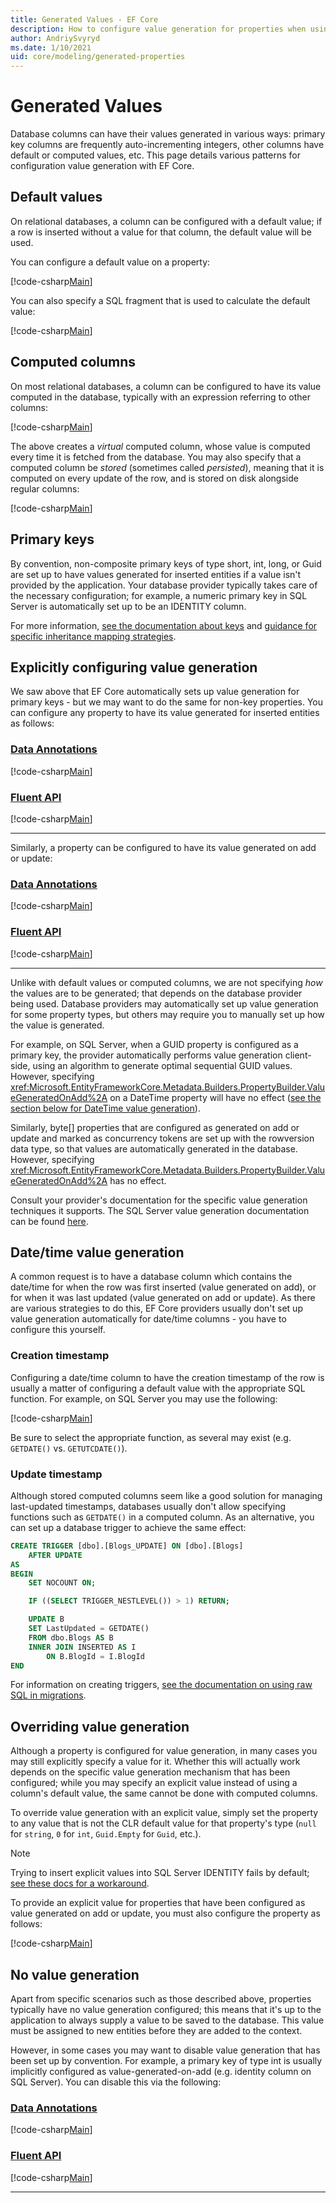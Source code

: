 ```yaml
---
title: Generated Values - EF Core
description: How to configure value generation for properties when using Entity Framework Core
author: AndriySvyryd
ms.date: 1/10/2021
uid: core/modeling/generated-properties
---
```


# Generated Values

Database columns can have their values generated in various ways: primary key columns are frequently auto-incrementing integers, other columns have default or computed values, etc. This page details various patterns for configuration value generation with EF Core.

## Default values

On relational databases, a column can be configured with a default value; if a row is inserted without a value for that column, the default value will be used.

You can configure a default value on a property:

[!code-csharp[Main](../../../samples/core/Modeling/GeneratedProperties/FluentAPI/DefaultValue.cs?name=DefaultValue&highlight=5)]

You can also specify a SQL fragment that is used to calculate the default value:

[!code-csharp[Main](../../../samples/core/Modeling/GeneratedProperties/FluentAPI/DefaultValueSql.cs?name=DefaultValueSql&highlight=5)]

## Computed columns

On most relational databases, a column can be configured to have its value computed in the database, typically with an expression referring to other columns:

[!code-csharp[Main](../../../samples/core/Modeling/GeneratedProperties/FluentAPI/ComputedColumn.cs?name=DefaultComputedColumn&highlight=3)]

The above creates a *virtual* computed column, whose value is computed every time it is fetched from the database. You may also specify that a computed column be *stored* (sometimes called *persisted*), meaning that it is computed on every update of the row, and is stored on disk alongside regular columns:

[!code-csharp[Main](../../../samples/core/Modeling/GeneratedProperties/FluentAPI/ComputedColumn.cs?name=StoredComputedColumn&highlight=3)]

## Primary keys

By convention, non-composite primary keys of type short, int, long, or Guid are set up to have values generated for inserted entities if a value isn't provided by the application. Your database provider typically takes care of the necessary configuration; for example, a numeric primary key in SQL Server is automatically set up to be an IDENTITY column.

For more information, [see the documentation about keys](xref:core/modeling/keys) and [guidance for specific inheritance mapping strategies](xref:core/modeling/inheritance#key-generation).

## Explicitly configuring value generation

We saw above that EF Core automatically sets up value generation for primary keys - but we may want to do the same for non-key properties. You can configure any property to have its value generated for inserted entities as follows:

### [Data Annotations](#tab/data-annotations)

[!code-csharp[Main](../../../samples/core/Modeling/GeneratedProperties/DataAnnotations/ValueGeneratedOnAdd.cs?name=ValueGeneratedOnAdd&highlight=6)]

### [Fluent API](#tab/fluent-api)

[!code-csharp[Main](../../../samples/core/Modeling/GeneratedProperties/FluentAPI/ValueGeneratedOnAdd.cs?name=ValueGeneratedOnAdd&highlight=5)]

***

Similarly, a property can be configured to have its value generated on add or update:

### [Data Annotations](#tab/data-annotations)

[!code-csharp[Main](../../../samples/core/Modeling/GeneratedProperties/DataAnnotations/ValueGeneratedOnAddOrUpdate.cs?name=ValueGeneratedOnAddOrUpdate&highlight=6)]

### [Fluent API](#tab/fluent-api)

[!code-csharp[Main](../../../samples/core/Modeling/GeneratedProperties/FluentAPI/ValueGeneratedOnAddOrUpdate.cs?name=ValueGeneratedOnAddOrUpdate&highlight=5)]

***

Unlike with default values or computed columns, we are not specifying *how* the values are to be generated; that depends on the database provider being used. Database providers may automatically set up value generation for some property types, but others may require you to manually set up how the value is generated.

For example, on SQL Server, when a GUID property is configured as a primary key, the provider automatically performs value generation client-side, using an algorithm to generate optimal sequential GUID values. However, specifying <xref:Microsoft.EntityFrameworkCore.Metadata.Builders.PropertyBuilder.ValueGeneratedOnAdd%2A> on a DateTime property will have no effect ([see the section below for DateTime value generation](#datetime-value-generation)).

Similarly, byte[] properties that are configured as generated on add or update and marked as concurrency tokens are set up with the rowversion data type, so that values are automatically generated in the database. However, specifying <xref:Microsoft.EntityFrameworkCore.Metadata.Builders.PropertyBuilder.ValueGeneratedOnAdd%2A> has no effect.

Consult your provider's documentation for the specific value generation techniques it supports. The SQL Server value generation documentation can be found [here](xref:core/providers/sql-server/value-generation).

## Date/time value generation

A common request is to have a database column which contains the date/time for when the row was first inserted (value generated on add), or for when it was last updated (value generated on add or update). As there are various strategies to do this, EF Core providers usually don't set up value generation automatically for date/time columns - you have to configure this yourself.

### Creation timestamp

Configuring a date/time column to have the creation timestamp of the row is usually a matter of configuring a default value with the appropriate SQL function. For example, on SQL Server you may use the following:

[!code-csharp[Main](../../../samples/core/Modeling/GeneratedProperties/FluentAPI/DefaultValueSql.cs?name=DefaultValueSql&highlight=5)]

Be sure to select the appropriate function, as several may exist (e.g. `GETDATE()` vs. `GETUTCDATE()`).

### Update timestamp

Although stored computed columns seem like a good solution for managing last-updated timestamps, databases usually don't allow specifying functions such as `GETDATE()` in a computed column. As an alternative, you can set up a database trigger to achieve the same effect:

```sql
CREATE TRIGGER [dbo].[Blogs_UPDATE] ON [dbo].[Blogs]
    AFTER UPDATE
AS
BEGIN
    SET NOCOUNT ON;

    IF ((SELECT TRIGGER_NESTLEVEL()) > 1) RETURN;

    UPDATE B
    SET LastUpdated = GETDATE()
    FROM dbo.Blogs AS B
    INNER JOIN INSERTED AS I
        ON B.BlogId = I.BlogId
END
```

For information on creating triggers, [see the documentation on using raw SQL in migrations](xref:core/managing-schemas/migrations/managing#adding-raw-sql).

## Overriding value generation

Although a property is configured for value generation, in many cases you may still explicitly specify a value for it. Whether this will actually work depends on the specific value generation mechanism that has been configured; while you may specify an explicit value instead of using a column's default value, the same cannot be done with computed columns.

To override value generation with an explicit value, simply set the property to any value that is not the CLR default value for that property's type (`null` for `string`, `0` for `int`, `Guid.Empty` for `Guid`, etc.).

> [!NOTE]
> Trying to insert explicit values into SQL Server IDENTITY fails by default; [see these docs for a workaround](xref:core/providers/sql-server/value-generation#inserting-explicit-values-into-identity-columns).

To provide an explicit value for properties that have been configured as value generated on add or update, you must also configure the property as follows:

[!code-csharp[Main](../../../samples/core/Modeling/GeneratedProperties/FluentAPI/ValueGeneratedOnAddOrUpdateWithPropertySaveBehavior.cs?name=ValueGeneratedOnAddOrUpdateWithPropertySaveBehavior&highlight=5)]

## No value generation

Apart from specific scenarios such as those described above, properties typically have no value generation configured; this means that it's up to the application to always supply a value to be saved to the database. This value must be assigned to new entities before they are added to the context.

However, in some cases you may want to disable value generation that has been set up by convention. For example, a primary key of type int is usually implicitly configured as value-generated-on-add (e.g. identity column on SQL Server). You can disable this via the following:

### [Data Annotations](#tab/data-annotations)

[!code-csharp[Main](../../../samples/core/Modeling/GeneratedProperties/DataAnnotations/ValueGeneratedNever.cs?name=ValueGeneratedNever&highlight=3)]

### [Fluent API](#tab/fluent-api)

[!code-csharp[Main](../../../samples/core/Modeling/GeneratedProperties/FluentAPI/ValueGeneratedNever.cs?name=ValueGeneratedNever&highlight=5)]

***
